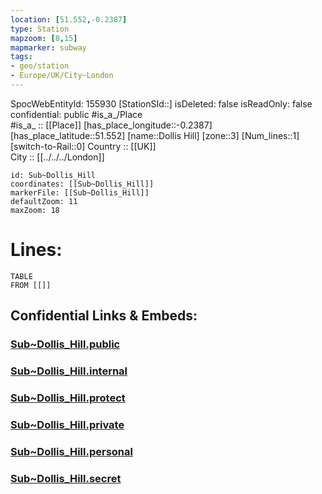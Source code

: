 ```yaml
---
location: [51.552,-0.2387] 
type: Station 
mapzoom: [8,15] 
mapmarker: subway 
tags:
- geo/station
- Europe/UK/City~London
---
```

SpocWebEntityId: 155930
[StationSId::] 
isDeleted: false
isReadOnly: false
confidential: public
#is_a_/Place  
#is_a_ :: [[Place]] 
[has_place_longitude::-0.2387] 
[has_place_latitude::51.552] 
[name::Dollis Hill] 
[zone::3] 
[Num_lines::1] 
[switch-to-Rail::0] 
Country :: [[UK]]  
City :: [[../../../London]]  


```leaflet
id: Sub~Dollis_Hill
coordinates: [[Sub~Dollis_Hill]] 
markerFile: [[Sub~Dollis_Hill]] 
defaultZoom: 11 
maxZoom: 18
```


# Lines: 
```dataview
TABLE 
FROM [[]] 
```


## Confidential Links & Embeds: 

### [Sub~Dollis_Hill.public](/_public/\Earth\Continent\Europe\Europe~North\UK\England\Regions~England\London,Greater\cities~GreaterLondon\Underground\StationSub~Dollis_Hill.public.md) 

### [Sub~Dollis_Hill.internal](/_internal/\Earth\Continent\Europe\Europe~North\UK\England\Regions~England\London,Greater\cities~GreaterLondon\Underground\StationSub~Dollis_Hill.internal.md) 

### [Sub~Dollis_Hill.protect](/_protect/\Earth\Continent\Europe\Europe~North\UK\England\Regions~England\London,Greater\cities~GreaterLondon\Underground\StationSub~Dollis_Hill.protect.md) 

### [Sub~Dollis_Hill.private](/_private/\Earth\Continent\Europe\Europe~North\UK\England\Regions~England\London,Greater\cities~GreaterLondon\Underground\StationSub~Dollis_Hill.private.md) 

### [Sub~Dollis_Hill.personal](/_personal/\Earth\Continent\Europe\Europe~North\UK\England\Regions~England\London,Greater\cities~GreaterLondon\Underground\StationSub~Dollis_Hill.personal.md) 

### [Sub~Dollis_Hill.secret](/_secret/\Earth\Continent\Europe\Europe~North\UK\England\Regions~England\London,Greater\cities~GreaterLondon\Underground\StationSub~Dollis_Hill.secret.md)

